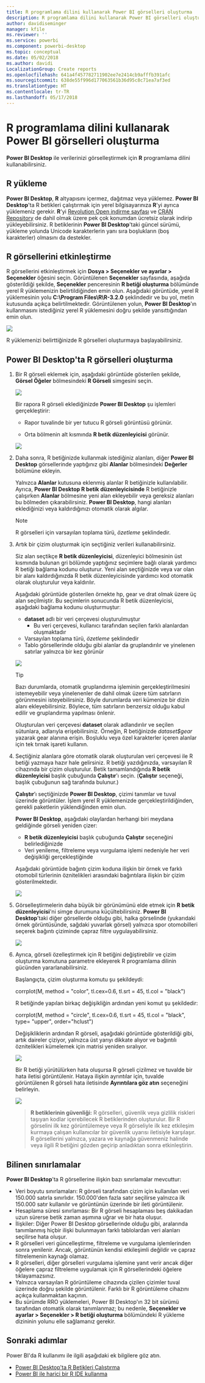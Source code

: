 ```yaml
---
title: R programlama dilini kullanarak Power BI görselleri oluşturma
description: R programlama dilini kullanarak Power BI görselleri oluşturma
author: davidiseminger
manager: kfile
ms.reviewer: ''
ms.service: powerbi
ms.component: powerbi-desktop
ms.topic: conceptual
ms.date: 05/02/2018
ms.author: davidi
LocalizationGroup: Create reports
ms.openlocfilehash: 641a4f457782711902ee7e2414cb9afffb391afc
ms.sourcegitcommit: 638de55f996d177063561b36d95c8c71ea7af3ed
ms.translationtype: HT
ms.contentlocale: tr-TR
ms.lasthandoff: 05/17/2018
---
```

# <a name="create-power-bi-visuals-using-r"></a>R programlama dilini kullanarak Power BI görselleri oluşturma
**Power BI Desktop** ile verilerinizi görselleştirmek için **R** programlama dilini kullanabilirsiniz.

## <a name="install-r"></a>R yükleme
**Power BI Desktop**, **R** altyapısını içermez, dağıtmaz veya yüklemez. **Power BI Desktop**'ta R betikleri çalıştırmak için yerel bilgisayarınıza **R**'yi ayrıca yüklemeniz gerekir. **R**'yi [Revolution Open indirme sayfası](https://mran.revolutionanalytics.com/download/) ve [CRAN Repository](https://cran.r-project.org/bin/windows/base/) de dahil olmak üzere pek çok konumdan ücretsiz olarak indirip yükleyebilirsiniz. R betiklerinin **Power BI Desktop**'taki güncel sürümü, yükleme yolunda Unicode karakterlerin yanı sıra boşlukların (boş karakterler) olmasını da destekler.

## <a name="enable-r-visuals"></a>R görsellerini etkinleştirme
R görsellerini etkinleştirmek için **Dosya > Seçenekler ve ayarlar > Seçenekler** öğesini seçin. Görüntülenen **Seçenekler** sayfasında, aşağıda gösterildiği şekilde, **Seçenekler** penceresinin **R betiği oluşturma** bölümünde yerel R yüklemenizin belirtildiğinden emin olun. Aşağıdaki görüntüde, yerel R yüklemesinin yolu **C:\Program Files\R\R-3.2.0** şeklindedir ve bu yol, metin kutusunda açıkça belirtilmektedir. Görüntülenen yolun, **Power BI Desktop**'ın kullanmasını istediğiniz yerel R yüklemesini doğru şekilde yansıttığından emin olun.
   
   ![](media/desktop-r-visuals/r-visuals-2.png)

R yüklemenizi belirttiğinizde R görselleri oluşturmaya başlayabilirsiniz.

## <a name="create-r-visuals-in-power-bi-desktop"></a>Power BI Desktop'ta R görselleri oluşturma
1. Bir R görseli eklemek için, aşağıdaki görüntüde gösterilen şekilde, **Görsel Öğeler** bölmesindeki **R Görseli** simgesini seçin.
   
   ![](media/desktop-r-visuals/r-visuals-3.png)

   Bir rapora R görseli eklediğinizde **Power BI Desktop** şu işlemleri gerçekleştirir:
   
   - Rapor tuvalinde bir yer tutucu R görseli görüntüsü görünür.
   
   - Orta bölmenin alt kısmında **R betik düzenleyicisi** görünür.
   
   ![](media/desktop-r-visuals/r-visuals-4.png)

2. Daha sonra, R betiğinizde kullanmak istediğiniz alanları, diğer **Power BI Desktop** görsellerinde yaptığınız gibi **Alanlar** bölmesindeki **Değerler** bölümüne ekleyin. 
    
    Yalnızca **Alanlar** kutusuna eklenmiş alanlar R betiğinizle kullanılabilir. Ayrıca, **Power BI Desktop R betik düzenleyicisinde** R betiğinizle çalışırken **Alanlar** bölmesine yeni alan ekleyebilir veya gereksiz alanları bu bölmeden çıkarabilirsiniz. **Power BI Desktop**, hangi alanları eklediğinizi veya kaldırdığınızı otomatik olarak algılar.
   
   > [!NOTE]
   > R görselleri için varsayılan toplama türü, *özetleme* şeklindedir.
   > 
   > 
   
3. Artık bir çizim oluşturmak için seçtiğiniz verileri kullanabilirsiniz. 

    Siz alan seçtikçe **R betik düzenleyicisi**, düzenleyici bölmesinin üst kısmında bulunan gri bölümde yaptığınız seçimlere bağlı olarak yardımcı R betiği bağlama kodunu oluşturur. Yeni alan seçtiğinizde veya var olan bir alanı kaldırdığınızda R betik düzenleyicisinde yardımcı kod otomatik olarak oluşturulur veya kaldırılır.
   
   Aşağıdaki görüntüde gösterilen örnekte hp, gear ve drat olmak üzere üç alan seçilmiştir. Bu seçimlerin sonucunda R betik düzenleyicisi, aşağıdaki bağlama kodunu oluşturmuştur:
   
   * **dataset** adlı bir veri çerçevesi oluşturulmuştur
     * Bu veri çerçevesi, kullanıcı tarafından seçilen farklı alanlardan oluşmaktadır
   * Varsayılan toplama türü, *özetleme* şeklindedir
   * Tablo görsellerinde olduğu gibi alanlar da gruplandırılır ve yinelenen satırlar yalnızca bir kez görünür
   
   ![](media/desktop-r-visuals/r-visuals-5.png)
   
   > [!TIP]
   > Bazı durumlarda, otomatik gruplandırma işleminin gerçekleştirilmesini istemeyebilir veya yinelenenler de dahil olmak üzere tüm satırların görünmesini isteyebilirsiniz. Böyle durumlarda veri kümenize bir dizin alanı ekleyebilirsiniz. Böylece, tüm satırların benzersiz olduğu kabul edilir ve gruplandırma yapılması önlenir.
   > 
   > 
   
   Oluşturulan veri çerçevesi **dataset** olarak adlandırılır ve seçilen sütunlara, adlarıyla erişebilirsiniz. Örneğin, R betiğinizde *dataset$gear* yazarak gear alanına erişin. Boşluklu veya özel karakterler içeren alanlar için tek tırnak işareti kullanın.

4. Seçtiğiniz alanlara göre otomatik olarak oluşturulan veri çerçevesi ile R betiği yazmaya hazır hale gelirsiniz. R betiği yazdığınızda, varsayılan R cihazında bir çizim oluşturulur. Betik tamamlandığında **R betik düzenleyicisi** başlık çubuğunda **Çalıştır**'ı seçin. (**Çalıştır** seçeneği, başlık çubuğunun sağ tarafında bulunur.)
   
    **Çalıştır**’ı seçtiğinizde **Power BI Desktop**, çizimi tanımlar ve tuval üzerinde görüntüler. İşlem yerel R yüklemenizde gerçekleştirildiğinden, gerekli paketlerin yüklendiğinden emin olun.
   
   **Power BI Desktop**, aşağıdaki olaylardan herhangi biri meydana geldiğinde görseli yeniden çizer:
   
   * **R betik düzenleyicisi** başlık çubuğunda **Çalıştır** seçeneğini belirlediğinizde
   * Veri yenileme, filtreleme veya vurgulama işlemi nedeniyle her veri değişikliği gerçekleştiğinde

    Aşağıdaki görüntüde bağıntı çizim koduna ilişkin bir örnek ve farklı otomobil türlerinin öznitelikleri arasındaki bağıntılara ilişkin bir çizim gösterilmektedir.

    ![](media/desktop-r-visuals/r-visuals-6.png)

5. Görselleştirmelerin daha büyük bir görünümünü elde etmek için **R betik düzenleyicisi**'ni simge durumuna küçültebilirsiniz. **Power BI Desktop**'taki diğer görsellerde olduğu gibi, halka görselinde (yukarıdaki örnek görüntüsünde, sağdaki yuvarlak görsel) yalnızca spor otomobilleri seçerek bağıntı çiziminde çapraz filtre uygulayabilirsiniz.

    ![](media/desktop-r-visuals/r-visuals-7.png)

6. Ayrıca, görseli özelleştirmek için R betiğini değiştirebilir ve çizim oluşturma komutuna parametre ekleyerek R programlama dilinin gücünden yararlanabilirsiniz.

    Başlangıçta, çizim oluşturma komutu şu şekildeydi:

    corrplot(M, method = "color",  tl.cex=0.6, tl.srt = 45, tl.col = "black")

    R betiğinde yapılan birkaç değişikliğin ardından yeni komut şu şekildedir:

    corrplot(M, method = "circle", tl.cex=0.6, tl.srt = 45, tl.col = "black", type= "upper", order="hclust")

    Değişikliklerin ardından R görseli, aşağıdaki görüntüde gösterildiği gibi, artık daireler çiziyor, yalnızca üst yarıyı dikkate alıyor ve bağıntılı öznitelikleri kümelemek için matrisi yeniden sıralıyor.

    ![](media/desktop-r-visuals/r-visuals-8.png)

    Bir R betiği yürütülürken hata oluşursa R görseli çizilmez ve tuvalde bir hata iletisi görüntülenir. Hataya ilişkin ayrıntılar için, tuvalde görüntülenen R görseli hata iletisinde **Ayrıntılara göz atın** seçeneğini belirleyin.

    ![](media/desktop-r-visuals/r-visuals-9.png)

    > **R betiklerinin güvenliği:** R görselleri, güvenlik veya gizlilik riskleri taşıyan kodlar içerebilecek R betiklerinden oluşturulur. Bir R görselini ilk kez görüntülemeye veya R görseliyle ilk kez etkileşim kurmaya çalışan kullanıcılar bir güvenlik uyarısı iletisiyle karşılaşır. R görsellerini yalnızca, yazara ve kaynağa güvenmeniz halinde veya ilgili R betiğini gözden geçirip anladıktan sonra etkinleştirin.
    > 
    > 

## <a name="known-limitations"></a>Bilinen sınırlamalar
**Power BI Desktop**'ta R görsellerine ilişkin bazı sınırlamalar mevcuttur:

* Veri boyutu sınırlamaları: R görseli tarafından çizim için kullanılan veri 150.000 satırla sınırlıdır. 150.000'den fazla satır seçilirse yalnızca ilk 150.000 satır kullanılır ve görüntünün üzerinde bir ileti görüntülenir.
* Hesaplama süresi sınırlaması: Bir R görseli hesaplaması beş dakikadan uzun sürerse betik zaman aşımına uğrar ve bir hata oluşur.
* İlişkiler: Diğer Power BI Desktop görsellerinde olduğu gibi, aralarında tanımlanmış hiçbir ilişki bulunmayan farklı tablolardan veri alanları seçilirse hata oluşur.
* R görselleri veri güncelleştirme, filtreleme ve vurgulama işlemlerinden sonra yenilenir. Ancak, görüntünün kendisi etkileşimli değildir ve çapraz filtrelemenin kaynağı olamaz.
* R görselleri, diğer görselleri vurgulama işlemine yanıt verir ancak diğer öğelere çapraz filtreleme uygulamak için R görsellerindeki öğelere tıklayamazsınız.
* Yalnızca varsayılan R görüntüleme cihazında çizilen çizimler tuval üzerinde doğru şekilde görüntülenir. Farklı bir R görüntüleme cihazını açıkça kullanmaktan kaçının.
* Bu sürümde RRO yüklemeleri, Power BI Desktop'ın 32 bit sürümü tarafından otomatik olarak tanımlanmaz; bu nedenle, **Seçenekler ve ayarlar > Seçenekler > R betiği oluşturma** bölümündeki R yükleme dizininin yolunu elle sağlamanız gerekir.

## <a name="next-steps"></a>Sonraki adımlar
Power BI'da R kullanımı ile ilgili aşağıdaki ek bilgilere göz atın.

* [Power BI Desktop'ta R Betikleri Çalıştırma](desktop-r-scripts.md)
* [Power BI ile harici bir R IDE kullanma](desktop-r-ide.md)

